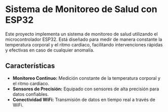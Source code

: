 # Sistema de Monitoreo de Salud con ESP32

Este proyecto implementa un sistema de monitoreo de salud utilizando el microcontrolador ESP32. Está diseñado para medir de manera constante la temperatura corporal y el ritmo cardíaco, facilitando intervenciones rápidas y efectivas en caso de cualquier anomalía.

## Características

- **Monitoreo Continuo:** Medición constante de la temperatura corporal y el ritmo cardíaco.
- **Sensores de Precisión:** Equipado con sensores de alta precisión para datos confiables.
- **Conectividad WiFi:** Transmisión de datos en tiempo real a través de WiFi.
